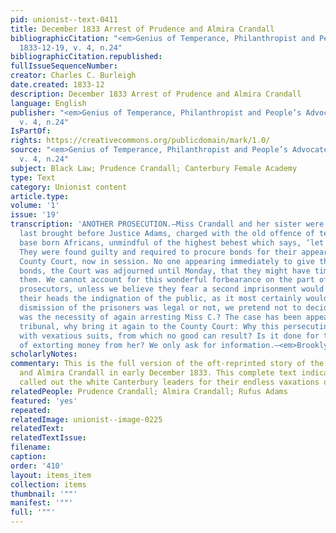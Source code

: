 ```yaml
---
pid: unionist--text-0411
title: December 1833 Arrest of Prudence and Almira Crandall
bibliographicCitation: "<em>Genius of Temperance, Philanthropist and People’s Advocate</em>
  1833-12-19, v. 4, n.24"
bibliographicCitation.republished: 
fullIssueSequenceNumber: 
creator: Charles C. Burleigh
date.created: 1833-12
description: December 1833 Arrest of Prudence and Almira Crandall
language: English
publisher: "<em>Genius of Temperance, Philanthropist and People’s Advocate</em> 1833-12-19,
  v. 4, n.24"
IsPartOf: 
rights: https://creativecommons.org/publicdomain/mark/1.0/
source: "<em>Genius of Temperance, Philanthropist and People’s Advocate</em> 1833-12-19,
  v. 4, n.24"
subject: Black Law; Prudence Crandall; Canterbury Female Academy
type: Text
category: Unionist content
article.type: 
volume: '1'
issue: '19'
transcription: 'ANOTHER PROSECUTION.—Miss Crandall and her sister were on Saturday
  last brought before Justice Adams, charged with the old offence of teaching “the
  base born Africans, unmindful of the highest behest which says, ‘let there be darkness.’”
  They were found guilty and required to procure bonds for their appearance at the
  County Court, now in session. No one appearing immediately to give the required
  bonds, the Court was adjourned until Monday, that they might have time to procure
  them. We cannot account for this wonderful forbearance on the part of the <em>honorable</em>
  prosecutors, unless we believe they fear a second imprisonment would bring upon
  their heads the indignation of the public, as it most certainly would. Whether this
  dismission of the prisoners was legal or not, we pretend not to decide. But what
  was the necessity of again arresting Miss C.? The case has been appealed to a higher
  tribunal, why bring it again to the County Court: Why this persecuting continually
  with vexatious suits, from which no good can result? Is it done for the purpose
  of extorting money from her? We only ask for information.—<em>Brooklyn Ct. Unionist</em>'
scholarlyNotes: 
commentary: This is the full version of the oft-reprinted story of the arrest of Prudence
  and Almira Crandall in early December 1833. This complete text indicates that Burleigh
  called out the white Canterbury leaders for their endless vaxations of the school.
relatedPeople: Prudence Crandall; Almira Crandall; Rufus Adams
featured: 'yes'
repeated: 
relatedImage: unionist--image-0225
relatedText: 
relatedTextIssue: 
filename: 
caption: 
order: '410'
layout: items_item
collection: items
thumbnail: '""'
manifest: '""'
full: '""'
---
```

